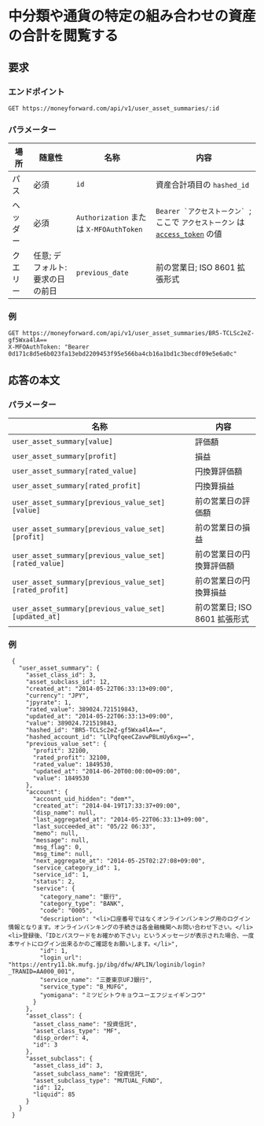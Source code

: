 # 中分類や通貨の特定の組み合わせの資産の合計を閲覧する

## 要求

### エンドポイント

```
GET https://moneyforward.com/api/v1/user_asset_summaries/:id
```

### パラメーター

場所 | 随意性 | 名称 | 内容
---- | ---- | ---- | ---
パス | 必須 | `id` | 資産合計項目の `hashed_id`
ヘッダー | 必須 | `Authorization` または `X-MFOAuthToken` | ```Bearer `アクセストークン` ```; ここで `アクセストークン` は [`access_token`](token.md) の値
クエリー | 任意; デフォルト: 要求の日の前日 | `previous_date` | 前の営業日; ISO 8601 拡張形式
 
### 例

```
GET https://moneyforward.com/api/v1/user_asset_summaries/BR5-TCLSc2eZ-gf5Wxa4lA==
X-MFOAuthToken: "Bearer 0d171c8d5e6b023fa13ebd2209453f95e566ba4cb16a1bd1c3becdf09e5e6a0c"
```

## 応答の本文

### パラメーター

名称 | 内容
---- | ---
`user_asset_summary[value]` | 評価額
`user_asset_summary[profit]` | 損益
`user_asset_summary[rated_value]` | 円換算評価額
`user_asset_summary[rated_profit]` | 円換算損益
`user_asset_summary[previous_value_set][value]` | 前の営業日の評価額
`user_asset_summary[previous_value_set][profit]` | 前の営業日の損益
`user_asset_summary[previous_value_set][rated_value]` | 前の営業日の円換算評価額
`user_asset_summary[previous_value_set][rated_profit]` | 前の営業日の円換算損益
`user_asset_summary[previous_value_set][updated_at]` | 前の営業日; ISO 8601 拡張形式

### 例

```
 {
   "user_asset_summary": {
     "asset_class_id": 3,
     "asset_subclass_id": 12,
     "created_at": "2014-05-22T06:33:13+09:00",
     "currency": "JPY",
     "jpyrate": 1,
     "rated_value": 389024.721519843,
     "updated_at": "2014-05-22T06:33:13+09:00",
     "value": 389024.721519843,
     "hashed_id": "BR5-TCLSc2eZ-gf5Wxa4lA==",
     "hashed_account_id": "LlPqfqeeCZavwPBLmUy6xg==",
     "previous_value_set": {
       "profit": 32100,
       "rated_profit": 32100,
       "rated_value": 1849530,
       "updated_at": "2014-06-20T00:00:00+09:00",
       "value": 1849530
     },
     "account": {
       "account_uid_hidden": "dem*",
       "created_at": "2014-04-19T17:33:37+09:00",
       "disp_name": null,
       "last_aggregated_at": "2014-05-22T06:33:13+09:00",
       "last_succeeded_at": "05/22 06:33",
       "memo": null,
       "message": null,
       "msg_flag": 0,
       "msg_time": null,
       "next_aggregate_at": "2014-05-25T02:27:08+09:00",
       "service_category_id": 1,
       "service_id": 1,
       "status": 2,
       "service": {
         "category_name": "銀行",
         "category_type": "BANK",
         "code": "0005",
         "description": "<li>口座番号ではなくオンラインバンキング用のログイン情報となります。オンラインバンキングの手続きは各金融機関へお問い合わせ下さい。</li><li>登録後、「IDとパスワードをお確かめ下さい」というメッセージが表示された場合、一度本サイトにログイン出来るかのご確認をお願いします。</li>",
         "id": 1,
         "login_url": "https://entry11.bk.mufg.jp/ibg/dfw/APLIN/loginib/login?_TRANID=AA000_001",
         "service_name": "三菱東京UFJ銀行",
         "service_type": "B_MUFG",
         "yomigana": "ミツビシトウキョウユーエフジェイギンコウ"
       }
     },
     "asset_class": {
       "asset_class_name": "投資信託",
       "asset_class_type": "MF",
       "disp_order": 4,
       "id": 3
     },
     "asset_subclass": {
       "asset_class_id": 3,
       "asset_subclass_name": "投資信託",
       "asset_subclass_type": "MUTUAL_FUND",
       "id": 12,
       "liquid": 85
     }
   }
 }
```

